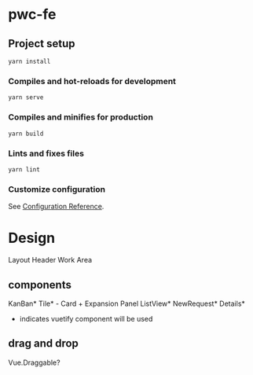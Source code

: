 # pwc-fe

## Project setup
```
yarn install
```

### Compiles and hot-reloads for development
```
yarn serve
```

### Compiles and minifies for production
```
yarn build
```

### Lints and fixes files
```
yarn lint
```

### Customize configuration
See [Configuration Reference](https://cli.vuejs.org/config/).


# Design

Layout 
  Header
  Work Area

## components

KanBan*
    Tile* - Card + Expansion Panel
ListView*
NewRequest*
Details*

* indicates vuetify component will be used

## drag and drop 

Vue.Draggable?